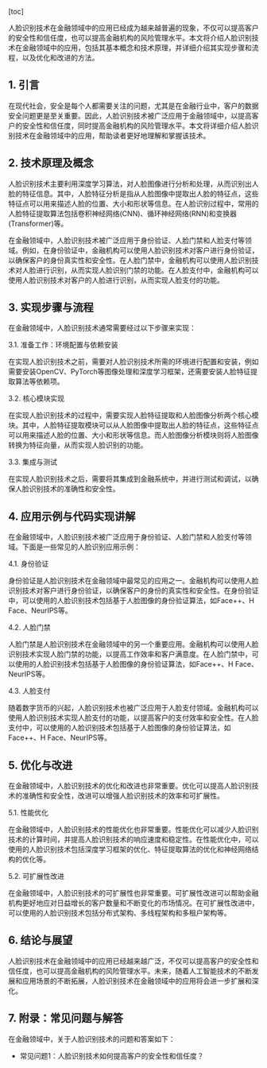 
[toc]                    
                
                
人脸识别技术在金融领域中的应用已经成为越来越普遍的现象，不仅可以提高客户的安全性和信任度，也可以提高金融机构的风险管理水平。本文将介绍人脸识别技术在金融领域中的应用，包括其基本概念和技术原理，并详细介绍其实现步骤和流程，以及优化和改进的方法。

## 1. 引言

在现代社会，安全是每个人都需要关注的问题，尤其是在金融行业中，客户的数据安全问题更是至关重要。因此，人脸识别技术被广泛应用于金融领域中，以提高客户的安全性和信任度，同时提高金融机构的风险管理水平。本文将详细介绍人脸识别技术在金融领域中的应用，帮助读者更好地理解和掌握该技术。

## 2. 技术原理及概念

人脸识别技术主要利用深度学习算法，对人脸图像进行分析和处理，从而识别出人脸的特征信息。其中，人脸特征分析是指从人脸图像中提取出人脸的特征点，这些特征点可以用来描述人脸的位置、大小和形状等信息。在人脸识别过程中，常用的人脸特征提取算法包括卷积神经网络(CNN)、循环神经网络(RNN)和变换器(Transformer)等。

在金融领域中，人脸识别技术被广泛应用于身份验证、人脸门禁和人脸支付等领域。例如，在身份验证中，金融机构可以使用人脸识别技术对客户进行身份验证，以确保客户的身份真实性和安全性。在人脸门禁中，金融机构可以使用人脸识别技术对人脸进行识别，从而实现人脸识别门禁的功能。在人脸支付中，金融机构可以使用人脸识别技术对客户的人脸进行识别，从而实现人脸支付的功能。

## 3. 实现步骤与流程

在金融领域中，人脸识别技术通常需要经过以下步骤来实现：

3.1. 准备工作：环境配置与依赖安装

在实现人脸识别技术之前，需要对人脸识别技术所需的环境进行配置和安装，例如需要安装OpenCV、PyTorch等图像处理和深度学习框架，还需要安装人脸特征提取算法等依赖项。

3.2. 核心模块实现

在实现人脸识别技术的过程中，需要实现人脸特征提取和人脸图像分析两个核心模块。其中，人脸特征提取模块可以从人脸图像中提取出人脸的特征点，这些特征点可以用来描述人脸的位置、大小和形状等信息。而人脸图像分析模块则将人脸图像转换为特征向量，从而实现人脸识别的功能。

3.3. 集成与测试

在实现人脸识别技术之后，需要将其集成到金融系统中，并进行测试和调试，以确保人脸识别技术的准确性和安全性。

## 4. 应用示例与代码实现讲解

在金融领域中，人脸识别技术被广泛应用于身份验证、人脸门禁和人脸支付等领域。下面是一些常见的人脸识别应用示例：

4.1. 身份验证

身份验证是人脸识别技术在金融领域中最常见的应用之一。金融机构可以使用人脸识别技术对客户进行身份验证，以确保客户的身份的真实性和安全性。在身份验证中，可以使用的人脸识别技术包括基于人脸图像的身份验证算法，如Face++、H Face、NeurIPS等。

4.2. 人脸门禁

人脸门禁是人脸识别技术在金融领域中的另一个重要应用。金融机构可以使用人脸识别技术实现人脸门禁的功能，以提高工作效率和客户满意度。在人脸门禁中，可以使用的人脸识别技术包括基于人脸图像的身份验证算法，如Face++、H Face、NeurIPS等。

4.3. 人脸支付

随着数字货币的兴起，人脸识别技术也被广泛应用于人脸支付领域。金融机构可以使用人脸识别技术实现人脸支付的功能，以提高客户的支付效率和安全性。在人脸支付中，可以使用的人脸识别技术包括基于人脸图像的身份验证算法，如Face++、H Face、NeurIPS等。

## 5. 优化与改进

在金融领域中，人脸识别技术的优化和改进也非常重要。优化可以提高人脸识别技术的准确性和安全性，改进可以增强人脸识别技术的效率和可扩展性。

5.1. 性能优化

在金融领域中，人脸识别技术的性能优化也非常重要。性能优化可以减少人脸识别技术的计算时间，并提高人脸识别技术的响应速度和稳定性。在性能优化中，可以使用的人脸识别技术包括深度学习框架的优化、特征提取算法的优化和神经网络结构的优化等。

5.2. 可扩展性改进

在金融领域中，人脸识别技术的可扩展性也非常重要。可扩展性改进可以帮助金融机构更好地应对日益增长的客户数量和不断变化的市场情况。在可扩展性改进中，可以使用的人脸识别技术包括分布式架构、多线程架构和多租户架构等。

## 6. 结论与展望

人脸识别技术在金融领域中的应用已经越来越广泛，不仅可以提高客户的安全性和信任度，也可以提高金融机构的风险管理水平。未来，随着人工智能技术的不断发展和应用场景的不断拓展，人脸识别技术在金融领域中的应用将会进一步扩展和深化。

## 7. 附录：常见问题与解答

在金融领域中，关于人脸识别技术的问题和答案如下：

- 常见问题1：人脸识别技术如何提高客户的安全性和信任度？

